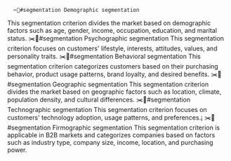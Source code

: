       ✂️🙋#segmentation Demographic segmentation
This segmentation criterion divides the market based on demographic factors such as age, gender, income, occupation, education, and marital status.
✂️🙋#segmentation Psychographic segmentation
This segmentation criterion focuses on customers' lifestyle, interests, attitudes, values, and personality traits.
✂️🙋#segmentation Behavioral segmentation
This segmentation criterion categorizes customers based on their purchasing behavior, product usage patterns, brand loyalty, and desired benefits.
✂️🙋#segmentation Geographic segmentation
This segmentation criterion divides the market based on geographic factors such as location, climate, population density, and cultural differences.
✂️🙋#segmentation Technographic segmentation
This segmentation criterion focuses on customers' technology adoption, usage patterns, and preferences.¡
✂️🙋#segmentation Firmographic segmentation
This segmentation criterion is applicable in B2B markets and categorizes companies based on factors such as industry type, company size, income, location, and purchasing power.

